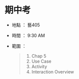 # 期中考
* 地點 ： 藝405
* 時間 ： 9:30 AM
* 範圍 ： 

    > 1. Chap 5
    > 2. Use Case
    > 3. Activity
    > 4. Interaction Overview